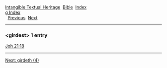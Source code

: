 [Intangible Textual Heritage](../../index)  [Bible](../index) 
[Index](index)   
[g Index](_g_)  
  [Previous](c04764)  [Next](c04766) 

------------------------------------------------------------------------

### &lt;girdest&gt; 1 entry

[Joh 21:18](../kjv/joh021.htm#018)  

------------------------------------------------------------------------

[Next: girdeth (4)](c04766)
